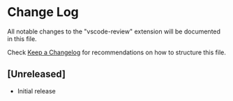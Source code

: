 # Change Log

All notable changes to the "vscode-review" extension will be documented in this file.

Check [Keep a Changelog](http://keepachangelog.com/) for recommendations on how to structure this file.

## [Unreleased]

- Initial release